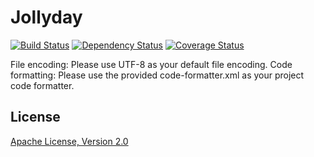 Jollyday
========

[![Build Status](https://travis-ci.org/svendiedrichsen/jollyday.svg)](https://travis-ci.org/svendiedrichsen/jollyday)
[![Dependency Status](https://www.versioneye.com/user/projects/577e7cf05bb13900493de588/badge.svg?style=flat-square)](https://www.versioneye.com/user/projects/577e7cf05bb13900493de588)
[![Coverage Status](https://coveralls.io/repos/github/svendiedrichsen/jollyday/badge.svg?branch=master)](https://coveralls.io/github/svendiedrichsen/jollyday?branch=master)

File encoding: Please use UTF-8 as your default file encoding.
Code formatting: Please use the provided code-formatter.xml as your project code formatter.

## License

[Apache License, Version 2.0](LICENSE.md)
